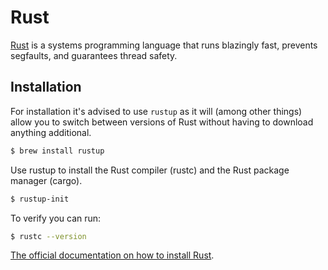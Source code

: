 # Rust

[Rust](https://www.rust-lang.org) is a systems programming language that runs blazingly fast, prevents segfaults, and guarantees thread safety.

## Installation

For installation it's advised to use `rustup` as it will (among other things)
allow you to switch between versions of Rust without having to download
anything additional.

```sh
$ brew install rustup
```

Use rustup to install the Rust compiler (rustc) and the Rust package manager (cargo).

```sh
$ rustup-init
```

To verify you can run:

```sh
$ rustc --version
```

[The official documentation on how to install Rust](https://www.rust-lang.org/en-US/install.html).
